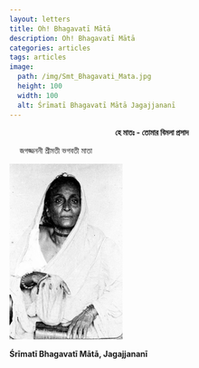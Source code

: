 ```yaml
---
layout: letters
title: Oh! Bhagavatī Mātā 
description: Oh! Bhagavatī Mātā 
categories: articles
tags: articles
image:
  path: /img/Smt_Bhagavati_Mata.jpg
  height: 100
  width: 100
  alt: Śrīmatī Bhagavatī Mātā Jagajjananī
---
```


<!-- <p style="text-align:center"> শ্রীশ্রীগুরু-গৌরাঙ্গৌ জয়তঃ </p>  -->

<p style="text-align:center"> <b> হে মাতঃ - তোমার বিমলা প্রসাদ </b> </p> 

&emsp; জগজ্জননী শ্রীমতী ভগবতী মাতা

<img src="/img/Smt_Bhagavati_Mata.jpg" 
     width="200" 
     height="310"
     alt="জগজ্জননী শ্রীমতী ভগবতী মাতা" />

**Śrīmatī Bhagavatī Mātā, Jagajjananī**


